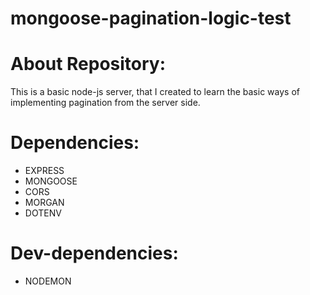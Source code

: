 # mongoose-pagination-logic-test

# About Repository:
This is a basic node-js server, that I created to learn the basic ways of implementing pagination from the server side.

# Dependencies:
* EXPRESS
* MONGOOSE
* CORS
* MORGAN
* DOTENV

# Dev-dependencies:
* NODEMON
